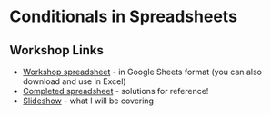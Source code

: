# Conditionals in Spreadsheets

## Workshop Links
* [Workshop spreadsheet](https://docs.google.com/spreadsheets/u/1/d/1psVHNs09XGLDYwitRpyNpKuEly6SQ9kBGvxFmU5j3Mk/view) - in Google Sheets format (you can also download and use in Excel)
* [Completed spreadsheet](https://docs.google.com/spreadsheets/d/1qHrXwy3cuQP1VnX_FcW-Z5kDgBpsB_0a9OQsB22Nc3g/view) - solutions for reference!
* [Slideshow](https://docs.google.com/presentation/d/1Zyiaxae6n4zUYncPFGlwLWDma5N1zIJHaefZZWwBFTE/view) - what I will be covering
